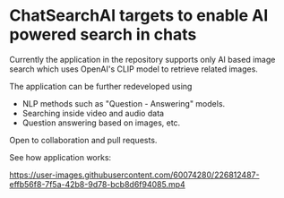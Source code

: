 # ChatSearchAI targets to enable AI powered search in chats

Currently the application in the repository supports only AI based image search which uses OpenAI's CLIP model to retrieve related images.

The application can be further redeveloped using

+ NLP methods such as "Question - Answering" models.
+ Searching inside video and audio data
+ Question answering based on images, etc.

Open to collaboration and pull requests.

See how application works:


https://user-images.githubusercontent.com/60074280/226812487-effb56f8-7f5a-42b8-9d78-bcb8d6f94085.mp4

